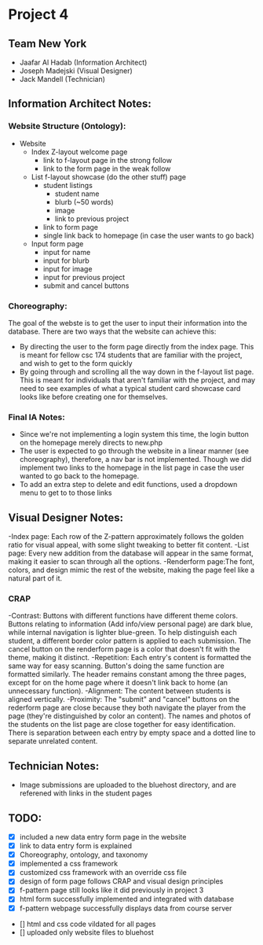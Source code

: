 # Project 4
## Team New York
- Jaafar Al Hadab (Information Architect)
- Joseph Madejski (Visual Designer)
- Jack Mandell (Technician)


## Information Architect Notes:
### Website Structure (Ontology):
- Website
	- Index Z-layout welcome page
		- link to f-layout page in the strong follow
		- link to the form page in the weak follow
	- List f-layout showcase (do the other stuff) page
		- student listings
			- student name
			- blurb (~50 words)
			- image
			- link to previous project
		- link to form page
		- single link back to homepage (in case the user wants to go back)
	- Input form page
		- input for name
		- input for blurb
		- input for image
		- input for previous project
		- submit and cancel buttons
### Choreography:
The goal of the webste is to get the user to input their information into the database. There are two ways that the website can achieve this:
- By directing the user to the form page directly from the index page. This is meant for fellow csc 174 students that are familiar with the project, and wish to get to the form quickly
- By going through and scrolling all the way down in the f-layout list page. This is meant for individuals that aren't familiar with the project, and may need to see examples of what a typical student card showcase card looks like before creating one for themselves.

### Final IA Notes:
- Since we're not implementing a login system this time, the login button on the homepage merely directs to new.php
- The user is expected to go through the website in a linear manner (see choreography), therefore, a nav bar is not implemented. Though we did implement two links to the homepage in the list page in case the user wanted to go back to the homepage.
- To add an extra step to delete and edit functions, used a dropdown menu to get to to those links

## Visual Designer Notes:
-Index page: Each row of the Z-pattern approximately follows the golden ratio for visual appeal, with some slight tweaking to better fit content. 
-List page: Every new addition from the database will appear in the same format, making it easier to scan through all the options.
-Renderform page:The font, colors, and design mimic the rest of the website, making the page feel like a natural part of it.
### CRAP
-Contrast: Buttons with different functions have different theme colors. Buttons relating to information (Add info/view personal page) are dark blue, while internal navigation is lighter blue-green. To help distinguish each student, a different border color pattern is applied to each submission. The cancel button on the renderform page is a color that doesn't fit with the theme, making it distinct.
-Repetition: Each entry's content is formatted the same way for easy scanning. Button's doing the same function are formatted similarly. The header remains constant among the three pages, except for on the home page where it doesn't link back to home (an unnecessary function).
-Alignment: The content between students is aligned vertically.
-Proximity: The "submit" and "cancel" buttons on the rederform page are close because they both navigate the player from the page (they're distinguished by color an content). The names and photos of the students on the list page are close together for easy identification. There is separation between each entry by empty space and a dotted line to separate unrelated content.

## Technician Notes:
- Image submissions are uploaded to the bluehost directory, and are referened with links in the student pages

## TODO:
- [X] included a new data entry form page in the website
- [X] link to data entry form is explained
- [X] Choreography, ontology, and taxonomy
- [X] implemented a css framework
- [X] customized css framework with an override css file
- [X] design of form page follows CRAP and visual design principles
- [X] f-pattern page still looks like it did previously in project 3
- [X] html form successfully implemented and integrated with database
- [X] f-pattern webpage successfully displays data from course server
- [] html and css code vildated for all pages
- [] uploaded only website files to bluehost

